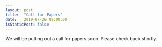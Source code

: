 ```yaml
---
layout: post
title:  "Call for Papers"
date:   2019-07-26 09:00:00
isStaticPost: false
---
```

We will be putting out a call for papers soon.  Please check back shortly.
